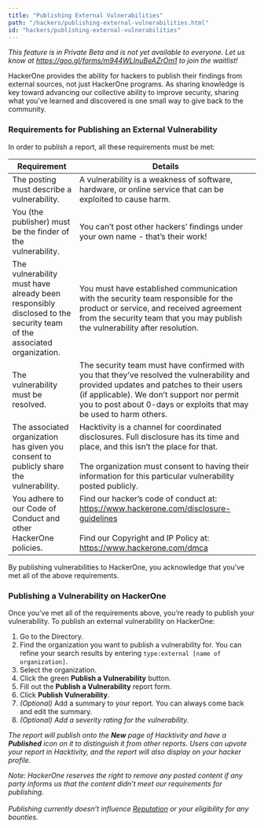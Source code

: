 ```yaml
---
title: "Publishing External Vulnerabilities"
path: "/hackers/publishing-external-vulnerabilities.html"
id: "hackers/publishing-external-vulnerabilities"
---
```


<i>This feature is in Private Beta and is not yet available to everyone. Let us know at https://goo.gl/forms/m944WLInuBeAZrOm1 to join the waitlist!</i>

HackerOne provides the ability for hackers to publish their findings from external sources, not just HackerOne programs. As sharing knowledge is key toward advancing our collective ability to improve security, sharing what you’ve learned and discovered is one small way to give back to the community.

### Requirements for Publishing an External Vulnerability
In order to publish a report, all these requirements must be met:

Requirement | Details
----------- | --------
The posting must describe a vulnerability. | A vulnerability is a weakness of software, hardware, or online service that can be exploited to cause harm.
You (the publisher) must be the finder of the vulnerability. | You can’t post other hackers’ findings under your own name - that’s their work!
The vulnerability must have already been responsibly disclosed to the security team of the associated organization. | You must have established communication with the security team responsible for the product or service, and received agreement from the security team that you may publish the vulnerability after resolution.
The vulnerability must be resolved. | The security team must have confirmed with you that they’ve resolved the vulnerability and provided updates and patches to their users (if applicable). We don’t support nor permit you to post about 0-days or exploits that may be used to harm others.
The associated organization has given you consent to publicly share the vulnerability. | Hacktivity is a channel for coordinated disclosures. Full disclosure has its time and place, and this isn’t the place for that. <br><br>The organization must consent to having their information for this particular vulnerability posted publicly.
You adhere to our Code of Conduct and other HackerOne policies. | Find our hacker’s code of conduct at: https://www.hackerone.com/disclosure-guidelines <br><br>Find our Copyright and IP Policy at: https://www.hackerone.com/dmca

By publishing vulnerabilities to HackerOne, you acknowledge that you’ve met all of the above requirements.  

### Publishing a Vulnerability on HackerOne
Once you’ve met all of the requirements above, you’re ready to publish your vulnerability. To publish an external vulnerability on HackerOne:
1. Go to the Directory.
2. Find the organization you want to publish a vulnerability for. You can refine your search results by entering `type:external [name of organization]`.
3. Select the organization.   
4. Click the green <b>Publish a Vulnerability</b> button.
5. Fill out the <b>Publish a Vulnerability</b> report form.
6. Click <b>Publish Vulnerability</b>.
7. <i>(Optional)</i> Add a summary to your report. You can always come back and edit the summary.
8. <i>(Optional)<i> Add a severity rating for the vulnerability.

The report will publish onto the <b>New</b> page of Hacktivity and have a <b>Published</b> icon on it to distinguish it from other reports. Users can upvote your report in Hacktivity, and the report will also display on your hacker profile.

<i>Note: HackerOne reserves the right to remove any posted content if any party informs us that the content didn’t meet our requirements for publishing. <br><br>Publishing currently doesn’t influence [Reputation](https://docs.hackerone.com/>hackers/reputation.html) or your eligibility for any bounties.</i>
